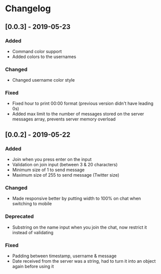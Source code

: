 # Changelog

## [0.0.3] - 2019-05-23

### Added

- Command color support
- Added colors to the usernames

### Changed

- Changed username color style

### Fixed

- Fixed hour to print 00:00 format (previous version didn't have leading 0s)
- Added max limit to the number of messages stored on the server messages array, prevents server memory overload

## [0.0.2] - 2019-05-22

### Added
- Join when you press enter on the input
- Validation on join input (between 3 & 20 characters)
- Minimum size of 1 to send message
- Maximum size of 255 to send message (Twitter size)

### Changed
- Made responsive better by putting width to 100% on chat when switching to mobile

### Deprecated
- Substring on the name input when you join the chat, now restrict it instead of validating

### Fixed
- Padding between timestamp, username & message
- Date received from the server was a string, had to turn it into an object again 
before using it